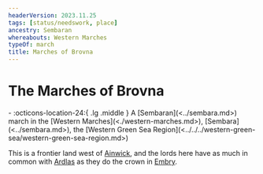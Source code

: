 ```yaml
---
headerVersion: 2023.11.25
tags: [status/needswork, place]
ancestry: Sembaran
whereabouts: Western Marches
typeOf: march
title: Marches of Brovna
---
```

# The Marches of Brovna
<div class="grid cards ext-narrow-margin ext-one-column" markdown>
-    :octicons-location-24:{ .lg .middle } A [Sembaran](<../sembara.md>) march in the [Western Marches](<./western-marches.md>), [Sembara](<../sembara.md>), the [Western Green Sea Region](<../../../western-green-sea/western-green-sea-region.md>)  
</div>


This is a frontier land west of [Ainwick](<../barony-of-ainwick/ainwick.md>), and the lords here have as much in common with [Ardlas](<../../zimkova/ardlas.md>) as they do the crown in [Embry](<../heartlands/embry.md>). 